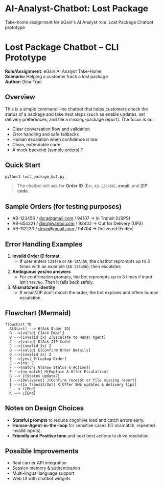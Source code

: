 # AI-Analyst-Chatbot: Lost Package
Take-home assignment for eGain's AI Analyst role: Lost Package Chatbot prototype

# Lost Package Chatbot – CLI Prototype

**Role/Assignment:** eGain AI Analyst Take-Home  
**Scenario:** Helping a customer track a lost package  
**Author:** Dina Trac

## Overview
This is a simple command-line chatbot that helps customers check the status of a package and take next steps (such as enable updates, set delivery preferences, and file a missing-package report). The focus is on:
- Clear conversation flow and validation 
- Error handling and safe fallbacks
- Human escalation when confidence is low
- Clean, extendable code
- A mock backend (sample orders) ?

## Quick Start
```bash
python3 lost_package_bot.py
```
> The chatbot will ask for **Order ID** (Ex:, `AB-123456`), **email**, and **ZIP code**.

## Sample Orders (for testing purposes)
- AB-123456 / dora@gmail.com / 94107 → In Transit (USPS)
- AB-654321 / dino@yahoo.com / 93402 → Out for Delivery (UPS)
- AB-112233 / devin@gmail.com / 94704 → Delivered (FedEx)

## Error Handling Examples
1. **Invalid Order ID format**  
   - If user enters `123456` or `AB-12A456`, the chatbot reprompts up to 3 times with an example (`AB-123456`), then escalates.
2. **Ambiguous yes/no answers**  
   - For confirmation prompts, the bot reprompts up to 3 times if input isn’t `Yes/No`. Then it falls back safely.
3. **Mismatched identity**  
   - If email/ZIP don’t match the order, the bot explains and offers human escalation.
  
## Flowchart (Mermaid)
```mermaid
flowchart TD
  A[Start] --> B[Ask Order ID]
  B -->|valid| C[Ask Email]
  B -->|invalid 3x| Z[Escalate to Human Agent]
  C -->|valid| D[Ask ZIP Code]
  C -->|invalid 3x| Z
  D -->|valid| E[Confirm Order Details]
  D -->|invalid 3x| Z
  E -->|yes| F[Lookup Order]
  E -->|no| Z
  F -->|match| G[Show Status & Actions]
  F -->|no match| H[Explain & Offer Escalation]
  G --> I{Status Update?}
  I -->|Delivered| J[Confirm receipt or file missing report]
  I -->|In Transit/Out| K[Offer SMS updates & delivery tips]
  J --> L[End]
  K --> L[End]
```

## Notes on Design Choices
- **Stateful prompts** to reduce cognitive load and catch errors early.
- **Human-Agent-in-the-loop** for sensitive cases (ID mismatch, repeated invalid inputs).
- **Friendly and Positive tone** and next best actions to drive resolution.

## Possible Improvements
- Real carrier API integration
- Session memory & authentication
- Multi-lingual language support
- Web UI with chatbot widgets


